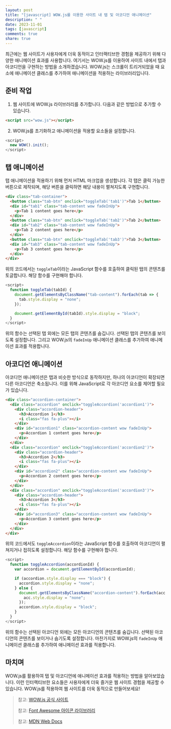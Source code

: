 ```yaml
---
layout: post
title: "[javascript] WOW.js를 이용한 사이트 내 탭 및 아코디언 애니메이션"
description: " "
date: 2023-11-01
tags: [javascript]
comments: true
share: true
---
```


최근에는 웹 사이트가 사용자에게 더욱 동적이고 인터랙티브한 경험을 제공하기 위해 다양한 애니메이션 효과를 사용합니다. 여기서는 WOW.js를 이용하여 사이트 내에서 탭과 아코디언을 구현하는 방법을 소개하겠습니다. WOW.js는 스크롤이 트리거되었을 때 요소에 애니메이션 클래스를 추가하여 애니메이션을 적용하는 라이브러리입니다.

## 준비 작업

1. 웹 사이트에 WOW.js 라이브러리를 추가합니다. 다음과 같은 방법으로 추가할 수 있습니다.

```html
<script src="wow.js"></script>
```

2. WOW.js를 초기화하고 애니메이션을 적용할 요소들을 설정합니다.

```javascript
<script>
  new WOW().init();
</script>
```

## 탭 애니메이션

탭 애니메이션을 적용하기 위해 먼저 HTML 마크업을 생성합니다. 각 탭은 클릭 가능한 버튼으로 제작되며, 해당 버튼을 클릭하면 해당 내용이 펼쳐지도록 구현합니다.

```html
<div class="tab-container">
  <button class="tab-btn" onclick="toggleTab('tab1')">Tab 1</button>
  <div id="tab1" class="tab-content wow fadeInUp">
    <p>Tab 1 content goes here</p>
  </div>
  <button class="tab-btn" onclick="toggleTab('tab2')">Tab 2</button>
  <div id="tab2" class="tab-content wow fadeInUp">
    <p>Tab 2 content goes here</p>
  </div>
  <button class="tab-btn" onclick="toggleTab('tab3')">Tab 3</button>
  <div id="tab3" class="tab-content wow fadeInUp">
    <p>Tab 3 content goes here</p>
  </div>
</div>
```

위의 코드에서는 `toggleTab`이라는 JavaScript 함수를 호출하여 클릭된 탭의 콘텐츠를 토글합니다. 해당 함수를 구현해야 합니다.

```javascript
<script>
  function toggleTab(tabId) {
    document.getElementsByClassName("tab-content").forEach(tab => {
      tab.style.display = "none";
    });

    document.getElementById(tabId).style.display = "block";
  }
</script>
```

위의 함수는 선택된 탭 외에는 모든 탭의 콘텐츠를 숨깁니다. 선택된 탭의 콘텐츠를 보이도록 설정합니다. 그리고 WOW.js의 `fadeInUp` 애니메이션 클래스를 추가하여 애니메이션 효과를 적용합니다.

## 아코디언 애니메이션

아코디언 애니메이션은 탭과 비슷한 방식으로 동작하지만, 하나의 아코디언이 확장되면 다른 아코디언은 축소됩니다. 이를 위해 JavaScript로 각 아코디언 요소를 제어할 필요가 있습니다.

```html
<div class="accordion-container">
  <div class="accordion" onclick="toggleAccordion('accordion1')">
    <div class="accordion-header">
      <h3>Accordion 1</h3>
      <i class="fas fa-plus"></i>
    </div>
    <div id="accordion1" class="accordion-content wow fadeInUp">
      <p>Accordion 1 content goes here</p>
    </div>
  </div>
  <div class="accordion" onclick="toggleAccordion('accordion2')">
    <div class="accordion-header">
      <h3>Accordion 2</h3>
      <i class="fas fa-plus"></i>
    </div>
    <div id="accordion2" class="accordion-content wow fadeInUp">
      <p>Accordion 2 content goes here</p>
    </div>
  </div>
  <div class="accordion" onclick="toggleAccordion('accordion3')">
    <div class="accordion-header">
      <h3>Accordion 3</h3>
      <i class="fas fa-plus"></i>
    </div>
    <div id="accordion3" class="accordion-content wow fadeInUp">
      <p>Accordion 3 content goes here</p>
    </div>
  </div>
</div>
```

위의 코드에서도 `toggleAccordion`이라는 JavaScript 함수를 호출하여 아코디언이 펼쳐지거나 접히도록 설정합니다. 해당 함수를 구현해야 합니다.

```javascript
<script>
  function toggleAccordion(accordionId) {
    var accordion = document.getElementById(accordionId);

    if (accordion.style.display === "block") {
      accordion.style.display = "none";
    } else {
      document.getElementsByClassName("accordion-content").forEach(acc => {
        acc.style.display = "none";
      });
      accordion.style.display = "block";
    }
  }
</script>
```

위의 함수는 선택된 아코디언 외에는 모든 아코디언의 콘텐츠를 숨깁니다. 선택된 아코디언의 콘텐츠를 보이거나 숨기도록 설정합니다. 마찬가지로 WOW.js의 `fadeInUp` 애니메이션 클래스를 추가하여 애니메이션 효과를 적용합니다.

## 마치며

WOW.js를 활용하여 탭 및 아코디언에 애니메이션 효과를 적용하는 방법을 알아보았습니다. 이런 인터랙티브한 요소들은 사용자에게 더욱 즐거운 웹 사이트 경험을 제공할 수 있습니다. WOW.js를 적용하여 웹 사이트를 더욱 동적으로 만들어보세요!

> 참고: [WOW.js 공식 사이트](https://wowjs.uk/)
> 
> 참고: [Font Awesome 아이콘 라이브러리](https://fontawesome.com/)
> 
> 참고: [MDN Web Docs](https://developer.mozilla.org/)